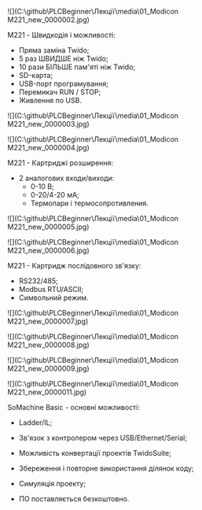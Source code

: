 ![](C:\github\PLCBeginner\Лекції\media\01_Modicon M221_new_0000002.jpg)



M221 - Швидкодія і можливості:

- Пряма заміна Twido;
- 5 раз ШВИДШЕ ніж Twido;
- 10 рази БІЛЬШЕ пам'яті ніж Twido;
- SD-карта;
- USB-порт програмування;
- Перемикач RUN / STOP;
- Живлення по USB.



![](C:\github\PLCBeginner\Лекції\media\01_Modicon M221_new_0000003.jpg)

![](C:\github\PLCBeginner\Лекції\media\01_Modicon M221_new_0000004.jpg)



М221 - Картриджі розширення:

- 2 аналогових входи/виходи:
  - 0-10 В;
  - 0-20/4-20 мА;
  - Термопари і термосопротивления.

![](C:\github\PLCBeginner\Лекції\media\01_Modicon M221_new_0000005.jpg)

![](C:\github\PLCBeginner\Лекції\media\01_Modicon M221_new_0000006.jpg)



М221 - Картридж послідовного зв'язку:

- RS232/485;
- Modbus RTU/ASCII;
- Символьний режим.

![](C:\github\PLCBeginner\Лекції\media\01_Modicon M221_new_0000007.jpg)

![](C:\github\PLCBeginner\Лекції\media\01_Modicon M221_new_0000008.jpg)

![](C:\github\PLCBeginner\Лекції\media\01_Modicon M221_new_0000009.jpg)

![](C:\github\PLCBeginner\Лекції\media\01_Modicon M221_new_0000011.jpg)



SoMachine Basic - основні можливості:

- Ladder/IL;

- Зв'язок з контролером через USB/Ethernet/Serial;

- Можливість конвертації проектів TwidoSuite;

- Збереження і повторне використання ділянок коду;

- Симуляція проекту;

- ПО поставляється безкоштовно.